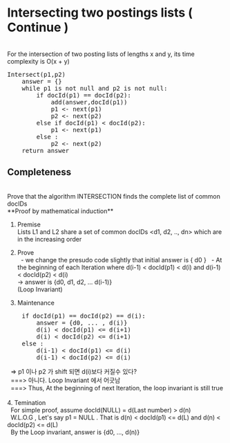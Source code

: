 Intersecting two postings lists ( Continue )
============
<br>
For the intersection of two posting lists of lengths x and y, its time complexity is O(x + y)
<br>
<pre>
Intersect(p1,p2)
	answer = {}
	while p1 is not null and p2 is not null:
		if docId(p1) == docId(p2):
			add(answer,docId(p1))
			p1 <- next(p1)
			p2 <- next(p2)
		else if docId(p1) < docId(p2):
			p1 <- next(p1)
		else :
			p2 <- next(p2)
	return answer
</pre>

Completeness
------------
<br>
Prove that the algorithm INTERSECTION finds the complete list of common docIDs
<br>
**Proof by mathematical induction**

1. Premise<br>
Lists L1 and L2 share a set of common docIDs <d1, d2, .., dn> which are in the increasing order

2. Prove<br>
&nbsp;&nbsp;- we change the presudo code slightly that initial answer is { d0 }
&nbsp;&nbsp;- At the beginning of each Iteration where d(i-1) < docId(p1) < d(i) and d(i-1) < docId(p2) < d(i)<br>
-> answer is {d0, d1, d2, ... d(i-1)}<br>
(Loop Invariant)

3. Maintenance
<pre>
	if docId(p1) == docId(p2) == d(i):
		answer = {d0, ... , d(i)}
		d(i) < docId(p1) <= d(i+1)
		d(i) < docId(p2) <= d(i+1)
	else :
		d(i-1) < docId(p1) <= d(i)
		d(i-1) < docId(p2) <= d(i)
</pre>
&nbsp;&nbsp;=> p1 이나 p2 가 shift 되면 d(i)보다 커질수 있다?<br>
&nbsp;&nbsp;===>  아니다. Loop Invariant 에서 어긋남<br>
&nbsp;&nbsp;===> Thus, At the beginning of next Iteration, the loop invariant is still true
<br>
<br>
4. Temination<br>
&nbsp;&nbsp;For simple proof, assume docId(NULL) = d(Last number) > d(n)<br>
&nbsp;&nbsp;W.L.O.G , Let's say p1 = NULL . That is d(n) < docId(p1) <= d(L) and d(n) < docId(p2) <= d(L) <br>
&nbsp;&nbsp;By the Loop invariant, answer is {d0, ..., d(n)}